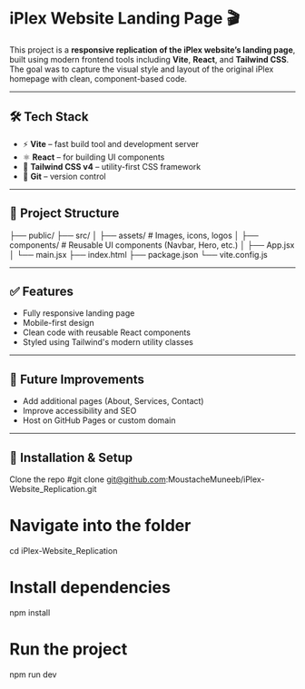 # iPlex Website Landing Page 🎬

This project is a **responsive replication of the iPlex website’s landing page**, built using modern frontend tools including **Vite**, **React**, and **Tailwind CSS**. The goal was to capture the visual style and layout of the original iPlex homepage with clean, component-based code.

---

## 🛠️ Tech Stack

- ⚡ **Vite** – fast build tool and development server
- ⚛️ **React** – for building UI components
- 🎨 **Tailwind CSS v4** – utility-first CSS framework
- 🐙 **Git** – version control

---

## 📁 Project Structure

├── public/
├── src/
│ ├── assets/ # Images, icons, logos
│ ├── components/ # Reusable UI components (Navbar, Hero, etc.)
│ ├── App.jsx
│ └── main.jsx
├── index.html
├── package.json
└── vite.config.js

---

## ✅ Features

- Fully responsive landing page
- Mobile-first design
- Clean code with reusable React components
- Styled using Tailwind's modern utility classes

---

## 🚧 Future Improvements

- Add additional pages (About, Services, Contact)
- Improve accessibility and SEO
- Host on GitHub Pages or custom domain

---

## 📌 Installation & Setup

Clone the repo
#git clone git@github.com:MoustacheMuneeb/iPlex-Website_Replication.git

# Navigate into the folder
cd iPlex-Website_Replication

# Install dependencies
npm install

# Run the project
npm run dev
